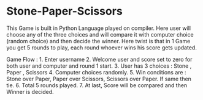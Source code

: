 # Stone-Paper-Scissors
This Game is built in Python Language played on compiler. Here user will choose any of the three choices and will compare it with computer choice (random choice) and then decide the winner. Here twist is that in 1 Game you get 5 rounds to play, each round whoever wins his score gets updated. 

Game Flow : 1. Enter username 
2. Welcome user and score set to zero for both user and computer and round 1 start.
3. User has 3 choices : Stone , Paper , Scissors
4. Computer choices randomly. 
5. Win conditions are : Stone over Paper, Paper over Scissors, Scissors over Paper. If same then tie. 
6. Total 5 rounds played.
7. At last, Score will be compared and then Winner is decided.

